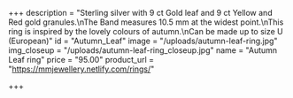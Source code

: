+++
description = "Sterling silver with 9 ct Gold leaf and 9 ct Yellow and Red gold granules.\nThe Band measures 10.5 mm at the widest point.\nThis ring is inspired by the lovely colours of autumn.\nCan be made up to size U (European)"
id = "Autumn_Leaf"
image = "/uploads/autumn-leaf-ring.jpg"
img_closeup = "/uploads/autumn-leaf-ring_closeup.jpg"
name = "Autumn Leaf ring"
price = "95.00"
product_url = "https://mmjewellery.netlify.com/rings/"

+++
